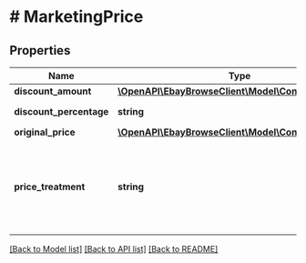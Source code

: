# # MarketingPrice

## Properties

Name | Type | Description | Notes
------------ | ------------- | ------------- | -------------
**discount_amount** | [**\OpenAPI\EbayBrowseClient\Model\ConvertedAmount**](ConvertedAmount.md) |  | [optional]
**discount_percentage** | **string** | This field expresses the percentage of the seller discount based on the value in the &lt;b&gt;  originalPrice&lt;/b&gt; container. | [optional]
**original_price** | [**\OpenAPI\EbayBrowseClient\Model\ConvertedAmount**](ConvertedAmount.md) |  | [optional]
**price_treatment** | **string** | Indicates the pricing treatment (discount) that was applied to the price of the item. &lt;br&gt;&lt;br&gt;&lt;span class&#x3D;\&quot;tablenote\&quot;&gt;&lt;b&gt;Note: &lt;/b&gt; The pricing treatment affects the way and where the discounted price can be displayed.&lt;/span&gt; For implementation help, refer to &lt;a href&#x3D;&#39;https://developer.ebay.com/api-docs/buy/browse/types/gct:PriceTreatmentEnum&#39;&gt;eBay API documentation&lt;/a&gt; | [optional]

[[Back to Model list]](../../README.md#models) [[Back to API list]](../../README.md#endpoints) [[Back to README]](../../README.md)
